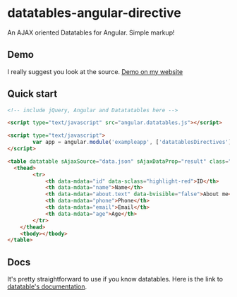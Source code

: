 datatables-angular-directive
============================

An AJAX oriented Datatables for Angular. Simple markup!


## Demo

I really suggest you look at the source.
[Demo on my website](http://maktouch.github.io/datatables-angular-directive/src/examples.html)

## Quick start

```html
<!-- include jQuery, Angular and Datatatables here -->

<script type="text/javascript" src="angular.datatables.js"></script>

<script type="text/javascript">
		var app = angular.module('exampleapp', ['datatablesDirectives']);
</script>

<table datatable sAjaxSource="data.json" sAjaxDataProp="result" class="table table-striped table-bordered">
  <thead>
		<tr>
			<th data-mdata="id" data-sclass="highlight-red">ID</th>
			<th data-mdata="name">Name</th>
			<th data-mdata="about.text" data-bvisible="false">About me</th>
			<th data-mdata="phone">Phone</th>
			<th data-mdata="email">Email</th>
			<th data-mdata="age">Age</th>
		</tr>
	</thead>
	<tbody></tbody>
</table>
```


## Docs 

It's pretty straightforward to use if you know datatables. Here is the link to [datatable's documentation](http://datatables.net/usage/).

